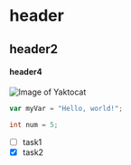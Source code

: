 # header
## header2
#### header4

![Image of Yaktocat](https://octodex.github.com/images/yaktocat.png)

``` javascript
var myVar = "Hello, world!";
```

``` java
int num = 5;
```

- [ ] task1
- [x] task2
